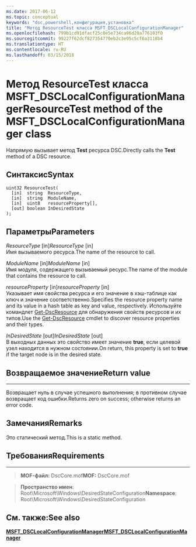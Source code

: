 ```yaml
---
ms.date: 2017-06-12
ms.topic: conceptual
keywords: "dsc,powershell,конфигурация,установка"
title: "Метод ResourceTest класса MSFT_DSCLocalConfigurationManager"
ms.openlocfilehash: 799b1cd91dfacf25c0e5e734ca96d20a776103f0
ms.sourcegitcommit: 99227f62dcf827354770eb2c3e95c5cf6a3118b4
ms.translationtype: HT
ms.contentlocale: ru-RU
ms.lasthandoff: 03/15/2018
---
```

# <a name="resourcetest-method-of-the-msftdsclocalconfigurationmanager-class"></a><span data-ttu-id="7fc9a-103">Метод ResourceTest класса MSFT_DSCLocalConfigurationManager</span><span class="sxs-lookup"><span data-stu-id="7fc9a-103">ResourceTest method of the MSFT_DSCLocalConfigurationManager class</span></span>

<span data-ttu-id="7fc9a-104">Напрямую вызывает метод **Test** ресурса DSC.</span><span class="sxs-lookup"><span data-stu-id="7fc9a-104">Directly calls the **Test** method of a DSC resource.</span></span>

<a name="syntax"></a><span data-ttu-id="7fc9a-105">Синтаксис</span><span class="sxs-lookup"><span data-stu-id="7fc9a-105">Syntax</span></span>
------

```mof
uint32 ResourceTest(
  [in]  string  ResourceType,
  [in]  string  ModuleName,
  [in]  uint8   resourceProperty[],
  [out] boolean InDesiredState
);
```

<a name="parameters"></a><span data-ttu-id="7fc9a-106">Параметры</span><span class="sxs-lookup"><span data-stu-id="7fc9a-106">Parameters</span></span>
----------

<span data-ttu-id="7fc9a-107">*ResourceType* \[in\]</span><span class="sxs-lookup"><span data-stu-id="7fc9a-107">*ResourceType* \[in\]</span></span>  
<span data-ttu-id="7fc9a-108">Имя вызываемого ресурса.</span><span class="sxs-lookup"><span data-stu-id="7fc9a-108">The name of the resource to call.</span></span>

<span data-ttu-id="7fc9a-109">*ModuleName* \[in\]</span><span class="sxs-lookup"><span data-stu-id="7fc9a-109">*ModuleName* \[in\]</span></span>  
<span data-ttu-id="7fc9a-110">Имя модуля, содержащего вызываемый ресурс.</span><span class="sxs-lookup"><span data-stu-id="7fc9a-110">The name of the module that contains the resource to call.</span></span>

<span data-ttu-id="7fc9a-111">*resourceProperty* \[in\]</span><span class="sxs-lookup"><span data-stu-id="7fc9a-111">*resourceProperty* \[in\]</span></span>  
<span data-ttu-id="7fc9a-112">Указывает имя свойства ресурса и его значение в хэш-таблице как ключ и значение соответственно.</span><span class="sxs-lookup"><span data-stu-id="7fc9a-112">Specifies the resource property name and its value in a hash table as key and value, respectively.</span></span> <span data-ttu-id="7fc9a-113">Используйте командлет [Get-DscResource](https://technet.microsoft.com/library/dn521625.aspx) для обнаружения свойств ресурсов и их типов.</span><span class="sxs-lookup"><span data-stu-id="7fc9a-113">Use the [Get-DscResource](https://technet.microsoft.com/library/dn521625.aspx) cmdlet to discover resource properties and their types.</span></span>

<span data-ttu-id="7fc9a-114">*InDesiredState* \[out\]</span><span class="sxs-lookup"><span data-stu-id="7fc9a-114">*InDesiredState* \[out\]</span></span>  
<span data-ttu-id="7fc9a-115">В выходных данных это свойство имеет значение **true**, если целевой узел находится в нужном состоянии.</span><span class="sxs-lookup"><span data-stu-id="7fc9a-115">On return, this property is set to **true** if the target node is in the desired state.</span></span>

## <a name="return-value"></a><span data-ttu-id="7fc9a-116">Возвращаемое значение</span><span class="sxs-lookup"><span data-stu-id="7fc9a-116">Return value</span></span>
------------

<span data-ttu-id="7fc9a-117">Возвращает нуль в случае успешного выполнения; в противном случае возвращает код ошибки.</span><span class="sxs-lookup"><span data-stu-id="7fc9a-117">Returns zero on success; otherwise returns an error code.</span></span>

## <a name="remarks"></a><span data-ttu-id="7fc9a-118">Замечания</span><span class="sxs-lookup"><span data-stu-id="7fc9a-118">Remarks</span></span>

<span data-ttu-id="7fc9a-119">Это статический метод.</span><span class="sxs-lookup"><span data-stu-id="7fc9a-119">This is a static method.</span></span>

## <a name="requirements"></a><span data-ttu-id="7fc9a-120">Требования</span><span class="sxs-lookup"><span data-stu-id="7fc9a-120">Requirements</span></span>
------------
><span data-ttu-id="7fc9a-121">**MOF-файл:** DscCore.mof</span><span class="sxs-lookup"><span data-stu-id="7fc9a-121">**MOF:** DscCore.mof</span></span>

><span data-ttu-id="7fc9a-122">**Пространство имен**: Root\Microsoft\Windows\DesiredStateConfiguration</span><span class="sxs-lookup"><span data-stu-id="7fc9a-122">**Namespace**: Root\Microsoft\Windows\DesiredStateConfiguration</span></span>


## <a name="see-also"></a><span data-ttu-id="7fc9a-123">См. также:</span><span class="sxs-lookup"><span data-stu-id="7fc9a-123">See also</span></span>


[<span data-ttu-id="7fc9a-124">**MSFT_DSCLocalConfigurationManager**</span><span class="sxs-lookup"><span data-stu-id="7fc9a-124">**MSFT_DSCLocalConfigurationManager**</span></span>](msft-dsclocalconfigurationmanager.md)


 

 




